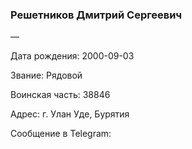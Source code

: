 ### Решетников Дмитрий Сергеевич

—

Дата рождения: 2000-09-03

Звание: Рядовой

Воинская часть: 38846

Адрес: г. Улан Уде, Бурятия

Сообщение в Telegram: []()
